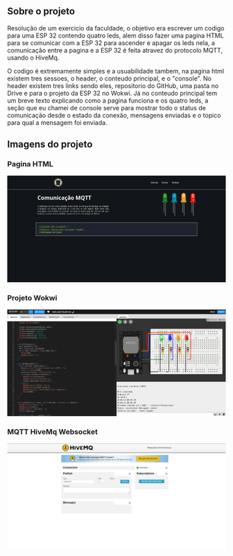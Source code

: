 ## Sobre o projeto

<p>Resolução de um exercicio da faculdade, o objetivo era escrever um codigo para uma ESP 32 contendo quatro leds, alem disso fazer uma pagina HTML para se comunicar com a ESP 32 para ascender e apagar os leds nela, a comunicação entre a pagina e a ESP 32 é feita atravez do protocolo MQTT, usando o HiveMq.</p>

<p>O codigo é extremamente simples e a usuabilidade tambem, na pagina html existem tres sessoes, o header, o conteudo principal, e o "console".
No header existem tres links sendo eles, repositorio do GitHub, uma pasta no Drive e para o projeto da ESP 32 no Wokwi. Já no conteudo principal tem um breve texto explicando como a pagina funciona e os quatro leds, a seção que eu chamei de console serve para mostrar todo o status de comunicação desde o estado da conexão, mensagens enviadas e o topico para qual a mensagem foi enviada.<p>

## Imagens do projeto

<p>

### Pagina HTML

<img src="assets/readMe/exercicioHtml.png">

### Projeto Wokwi

<img src="assets/readMe/exercicioEsp.png">

### MQTT HiveMq Websocket

<img src="assets/readMe/exercicioMqtt.png">
</p>
